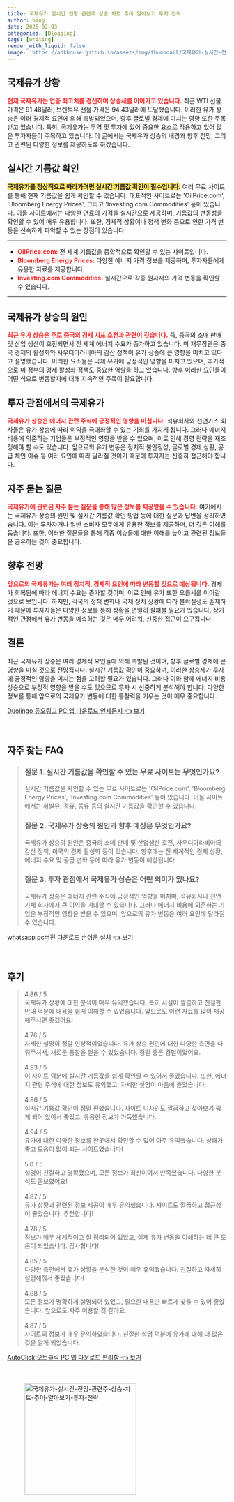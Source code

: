 ```yaml
---
title: 국제유가 실시간 전망 관련주 상승 차트 추이 알아보기 투자 전략
author: bing
date: 2025-02-03
categories: [Blogging]
tags: [writing]
render_with_liquid: false
image: 'https://adkhouse.github.io/assets/img/thumbnail/국제유가-실시간-전망-관련주-상승-차트-추이-알아보기-투자-전략.webp'
---
```



<h2 id='국제유가_상황'>국제유가 상황</h2>

<p><b><span style="color: #ee2323;">현재 국제유가는 연중 최고치를 경신하며 상승세를 이어가고 있습니다.</span></b> 최근 WTI 선물 가격은 91.48달러, 브렌트유 선물 가격은 94.43달러에 도달했습니다. 이러한 유가 상승은 여러 경제적 요인에 의해 촉발되었으며, 향후 글로벌 경제에 미치는 영향 또한 주목받고 있습니다. 특히, 국제유가는 무역 및 투자에 있어 중요한 요소로 작용하고 있어 많은 투자자들이 주목하고 있습니다. 이 글에서는 국제유가 상승의 배경과 향후 전망, 그리고 관련된 다양한 정보를 제공하도록 하겠습니다.</p>

<h2 id='실시간_기름값_확인'>실시간 기름값 확인</h2>

<p><b><span style="background-color: #ffe066;">국제유가를 정상적으로 따라가려면 실시간 기름값 확인이 필수입니다.</span></b> 여러 무료 사이트를 통해 현재 기름값을 쉽게 확인할 수 있습니다. 대표적인 사이트로는 'OilPrice.com', 'Bloomberg Energy Prices', 그리고 'Investing.com Commodities' 등이 있습니다. 이들 사이트에서는 다양한 연료의 가격을 실시간으로 제공하며, 기름값의 변동성을 확인할 수 있어 매우 유용합니다. 또한, 경제적 상황이나 정책 변화 등으로 인한 가격 변동을 신속하게 파악할 수 있는 장점이 있습니다.</p>

<hr />

<ul>
    <li><b><span style="color: #ee2323;">OilPrice.com:</span></b> 전 세계 기름값을 종합적으로 확인할 수 있는 사이트입니다.</li>
    <li><b><span style="color: #ee2323;">Bloomberg Energy Prices:</span></b> 다양한 에너지 가격 정보를 제공하며, 투자자들에게 유용한 자료를 제공합니다.</li>
    <li><b><span style="color: #ee2323;">Investing.com Commodities:</span></b> 실시간으로 각종 원자재의 가격 변동을 확인할 수 있습니다.</li>
</ul>

<hr />

<h2 id='국제유가_상승의_원인'>국제유가 상승의 원인</h2>

<p><b><span style="color: #ee2323;">최근 유가 상승은 주로 중국의 경제 지표 호전과 관련이 깊습니다.</span></b> 즉, 중국의 소매 판매 및 산업 생산이 호전되면서 전 세계 에너지 수요가 증가하고 있습니다. 미 재무장관은 중국 경제의 활성화와 사우디아라비아의 감산 정책이 유가 상승에 큰 영향을 미치고 있다고 설명했습니다. 이러한 요소들은 국제 유가에 긍정적인 영향을 미치고 있으며, 추가적으로 미 정부의 경제 활성화 정책도 중요한 역할을 하고 있습니다. 향후 이러한 요인들이 어떤 식으로 변동할지에 대해 지속적인 주목이 필요합니다.</p>

<h2 id='투자_관점에서의_국제유가'>투자 관점에서의 국제유가</h2>

<p><b><span style="color: #ee2323;">국제유가 상승은 에너지 관련 주식에 긍정적인 영향을 미칩니다.</span></b> 석유회사와 천연가스 회사들은 유가 상승에 따라 이익을 극대화할 수 있는 기회를 가지게 됩니다. 그러나 에너지 비용에 의존하는 기업들은 부정적인 영향을 받을 수 있으며, 이로 인해 경영 전략을 재조정해야 할 수도 있습니다. 앞으로의 유가 변동은 정치적 불안정성, 글로벌 경제 상황, 공급 체인 이슈 등 여러 요인에 따라 달라질 것이기 때문에 투자자는 신중히 접근해야 합니다.</p>

<h2 id='자주_묻는_질문'>자주 묻는 질문</h2>

<p><b><span style="color: #ee2323;">국제유가에 관련된 자주 묻는 질문을 통해 많은 정보를 제공받을 수 있습니다.</span></b> 여기에서는 국제유가 상승의 원인 및 실시간 기름값 확인 방법 등에 대한 질문과 답변을 정리하였습니다. 이는 투자자거나 일반 소비자 모두에게 유용한 정보를 제공하며, 더 깊은 이해를 돕습니다. 또한, 이러한 질문들을 통해 각종 이슈들에 대한 이해를 높이고 관련된 정보들을 공유하는 것이 중요합니다.</p>

<h2 id='향후_전망'>향후 전망</h2>

<p><b><span style="color: #ee2323;">앞으로의 국제유가는 여러 정치적, 경제적 요인에 따라 변동할 것으로 예상됩니다.</span></b> 경제가 회복됨에 따라 에너지 수요는 증가할 것이며, 이로 인해 유가 또한 오름세를 이어갈 것으로 보입니다. 하지만, 각국의 정책 변화나 국제 정치 상황에 따라 불확실성도 존재하기 때문에 투자자들은 다양한 정보를 통해 상황을 면밀히 살펴볼 필요가 있습니다. 장기적인 관점에서 유가 변동을 예측하는 것은 매우 어려워, 신중한 접근이 요구됩니다.</p>

<h2 id='결론'>결론</h2>

<p>최근 국제유가 상승은 여러 경제적 요인들에 의해 촉발된 것이며, 향후 글로벌 경제에 큰 영향을 미칠 것으로 전망됩니다. 실시간 기름값 확인이 중요하며, 이러한 상승세가 투자에 긍정적인 영향을 미치는 점을 고려할 필요가 있습니다. 그러나 이와 함께 에너지 비용 상승으로 부정적 영향을 받을 수도 있으므로 투자 시 신중하게 분석해야 합니다. 다양한 정보를 통해 앞으로의 국제유가 변동에 대한 통찰력을 키우는 것이 매우 중요합니다.</p>


<p><a class="click-button" title="Duolingo 듀오링고 PC 앱 다운로드 언제든지" href="https://adkhouse.github.io/posts/Duolingo-%EB%93%80%EC%98%A4%EB%A7%81%EA%B3%A0-PC-%EC%95%B1-%EB%8B%A4%EC%9A%B4%EB%A1%9C%EB%93%9C-%EC%96%B8%EC%A0%9C%EB%93%A0%EC%A7%80/" rel="dofollow">Duolingo 듀오링고 PC 앱 다운로드 언제든지 👈 보기</a></p><br>
<h2 id='자주_찾는_FAQ'>자주 찾는 FAQ</h2>
<div itemscope="" itemtype="https://schema.org/FAQPage"> 
<blockquote> 
<div itemscope="" itemprop="mainEntity" itemtype="https://schema.org/Question"> 
<h3 itemprop="name">질문 1. 실시간 기름값을 확인할 수 있는 무료 사이트는 무엇인가요?</h3> 
<div itemscope="" itemprop="acceptedAnswer" itemtype="https://schema.org/Answer"> 
<span itemprop="text"> 
<p>실시간 기름값을 확인할 수 있는 무료 사이트로는 'OilPrice.com', 'Bloomberg Energy Prices', 'Investing.com Commodities' 등이 있습니다. 이들 사이트에서는 휘발유, 경유, 등유 등의 실시간 기름값을 확인할 수 있습니다.</p> 
</span> 
</div> 
</div> 
<div itemscope="" itemprop="mainEntity" itemtype="https://schema.org/Question"> 
<h3 itemprop="name">질문 2. 국제유가 상승의 원인과 향후 예상은 무엇인가요?</h3> 
<div itemscope="" itemprop="acceptedAnswer" itemtype="https://schema.org/Answer"> 
<span itemprop="text"> 
<p>국제유가 상승의 원인은 중국의 소매 판매 및 산업생산 호전, 사우디아라비아의 감산 정책, 미국의 경제 활성화 등이 있습니다. 향후에는 전 세계적인 경제 상황, 에너지 수요 및 공급 변화 등에 따라 유가 변동이 예상됩니다.</p> 
</span> 
</div> 
</div> 
<div itemscope="" itemprop="mainEntity" itemtype="https://schema.org/Question"> 
<h3 itemprop="name">질문 3. 투자 관점에서 국제유가 상승은 어떤 의미가 있나요?</h3> 
<div itemscope="" itemprop="acceptedAnswer" itemtype="https://schema.org/Answer"> 
<span itemprop="text"> 
<p>국제유가 상승은 에너지 관련 주식에 긍정적인 영향을 미치며, 석유회사나 천연기체 회사에서 큰 이익을 기대할 수 있습니다. 그러나 에너지 비용에 의존하는 기업은 부정적인 영향을 받을 수 있으며, 앞으로의 유가 변동은 여러 요인에 달라질 수 있습니다.</p> 
</span> 
</div> 
</div> 
</blockquote> 
</div>
<p><a class="click-button" title="whatsapp pc버전 다운로드 손쉬운 설치" href="https://adkhouse.github.io/posts/whatsapp-pc%EB%B2%84%EC%A0%84-%EB%8B%A4%EC%9A%B4%EB%A1%9C%EB%93%9C-%EC%86%90%EC%89%AC%EC%9A%B4-%EC%84%A4%EC%B9%98/" rel="dofollow">whatsapp pc버전 다운로드 손쉬운 설치 👈 보기</a></p><br>
<h2 id='후기'>후기</h2>
<div itemscope itemtype="https://schema.org/Product">
  <blockquote>
  <div itemprop="review" itemscope itemtype="https://schema.org/Review">
      <div itemprop="reviewRating" itemscope itemtype="https://schema.org/Rating"> <span itemprop="ratingValue">4.86</span> / <span itemprop="bestRating">5</span> </div>
      <span itemprop="reviewBody">국제유가 상황에 대한 분석이 매우 유익했습니다. 특히 시설이 깔끔하고 친절한 안내 덕분에 내용을 쉽게 이해할 수 있었습니다. 앞으로도 이런 자료를 많이 제공해주시면 좋겠어요!</span>
  </div>
  <br>
  <div itemprop="review" itemscope itemtype="https://schema.org/Review">
      <div itemprop="reviewRating" itemscope itemtype="https://schema.org/Rating"> <span itemprop="ratingValue">4.76</span> / <span itemprop="bestRating">5</span> </div>
      <span itemprop="reviewBody">자세한 설명이 정말 인상적이었습니다. 유가 상승 원인에 대한 다양한 측면을 다뤄주셔서, 새로운 통찰을 얻을 수 있었습니다. 정말 좋은 경험이었어요.</span>
  </div>
  <br>
  <div itemprop="review" itemscope itemtype="https://schema.org/Review">
      <div itemprop="reviewRating" itemscope itemtype="https://schema.org/Rating"> <span itemprop="ratingValue">4.93</span> / <span itemprop="bestRating">5</span> </div>
      <span itemprop="reviewBody">이 사이트 덕분에 실시간 기름값을 쉽게 확인할 수 있어서 좋았습니다. 또한, 에너지 관련 주식에 대한 정보도 유익했고, 자세한 설명이 마음에 들었습니다.</span>
  </div>
  <br>
  <div itemprop="review" itemscope itemtype="https://schema.org/Review">
      <div itemprop="reviewRating" itemscope itemtype="https://schema.org/Rating"> <span itemprop="ratingValue">4.96</span> / <span itemprop="bestRating">5</span> </div>
      <span itemprop="reviewBody">실시간 기름값 확인이 정말 편했습니다. 사이트 디자인도 깔끔하고 찾아보기 쉽게 되어 있어서 좋았고, 유용한 정보가 가득했습니다.</span>
  </div>
  <br>
  <div itemprop="review" itemscope itemtype="https://schema.org/Review">
      <div itemprop="reviewRating" itemscope itemtype="https://schema.org/Rating"> <span itemprop="ratingValue">4.94</span> / <span itemprop="bestRating">5</span> </div>
      <span itemprop="reviewBody">유가에 대한 다양한 정보를 한곳에서 확인할 수 있어 아주 유익했습니다. 상태가 좋고 도움이 많이 되는 사이트였습니다!</span>
  </div>
  <br>
  <div itemprop="review" itemscope itemtype="https://schema.org/Review">
      <div itemprop="reviewRating" itemscope itemtype="https://schema.org/Rating"> <span itemprop="ratingValue">5.0</span> / <span itemprop="bestRating">5</span> </div>
      <span itemprop="reviewBody">설명이 친절하고 명확했으며, 모든 정보가 최신이어서 만족했습니다. 다양한 분석도 돋보였어요!</span>
  </div>
  <br>
  <div itemprop="review" itemscope itemtype="https://schema.org/Review">
      <div itemprop="reviewRating" itemscope itemtype="https://schema.org/Rating"> <span itemprop="ratingValue">4.87</span> / <span itemprop="bestRating">5</span> </div>
      <span itemprop="reviewBody">유가 상황과 관련된 정보 제공이 매우 유익했습니다. 사이트도 깔끔하고 접근성이 좋았습니다. 추천합니다!</span>
  </div>
  <br>
  <div itemprop="review" itemscope itemtype="https://schema.org/Review">
      <div itemprop="reviewRating" itemscope itemtype="https://schema.org/Rating"> <span itemprop="ratingValue">4.78</span> / <span itemprop="bestRating">5</span> </div>
      <span itemprop="reviewBody">정보가 매우 체계적이고 잘 정리되어 있었고, 실제 유가 변동을 이해하는 데 큰 도움이 되었습니다. 감사합니다!</span>
  </div>
  <br>
  <div itemprop="review" itemscope itemtype="https://schema.org/Review">
      <div itemprop="reviewRating" itemscope itemtype="https://schema.org/Rating"> <span itemprop="ratingValue">4.85</span> / <span itemprop="bestRating">5</span> </div>
      <span itemprop="reviewBody">다양한 측면에서 유가 상황을 분석한 것이 매우 유익했습니다. 친절하고 자세히 설명해줘서 좋았습니다!</span>
  </div>
  <br>
  <div itemprop="review" itemscope itemtype="https://schema.org/Review">
      <div itemprop="reviewRating" itemscope itemtype="https://schema.org/Rating"> <span itemprop="ratingValue">4.88</span> / <span itemprop="bestRating">5</span> </div>
      <span itemprop="reviewBody">모든 정보가 명확하게 설명되어 있었고, 필요한 내용만 빠르게 찾을 수 있어 좋았습니다. 앞으로도 자주 이용할 것 같아요.</span>
  </div>
  <br>
  <div itemprop="review" itemscope itemtype="https://schema.org/Review">
      <div itemprop="reviewRating" itemscope itemtype="https://schema.org/Rating"> <span itemprop="ratingValue">4.87</span> / <span itemprop="bestRating">5</span> </div>
      <span itemprop="reviewBody">사이트의 정보가 매우 유익하였습니다. 친절한 설명 덕분에 유가에 대해 더 많은 것을 알게 되었습니다.</span>
  </div>
  </blockquote>
</div>
<p><a class="click-button" title="AutoClick 오토클릭 PC 앱 다운로드 편리함" href="https://adkhouse.github.io/posts/AutoClick-%EC%98%A4%ED%86%A0%ED%81%B4%EB%A6%AD-PC-%EC%95%B1-%EB%8B%A4%EC%9A%B4%EB%A1%9C%EB%93%9C-%ED%8E%B8%EB%A6%AC%ED%95%A8/" rel="dofollow">AutoClick 오토클릭 PC 앱 다운로드 편리함 👈 보기</a></p><br>
<figure class="image"><img src="https://adkhouse.github.io/assets/img/thumbnail/국제유가-실시간-전망-관련주-상승-차트-추이-알아보기-투자-전략.webp" alt="국제유가-실시간-전망-관련주-상승-차트-추이-알아보기-투자-전략" width="256" height="256"></figure>